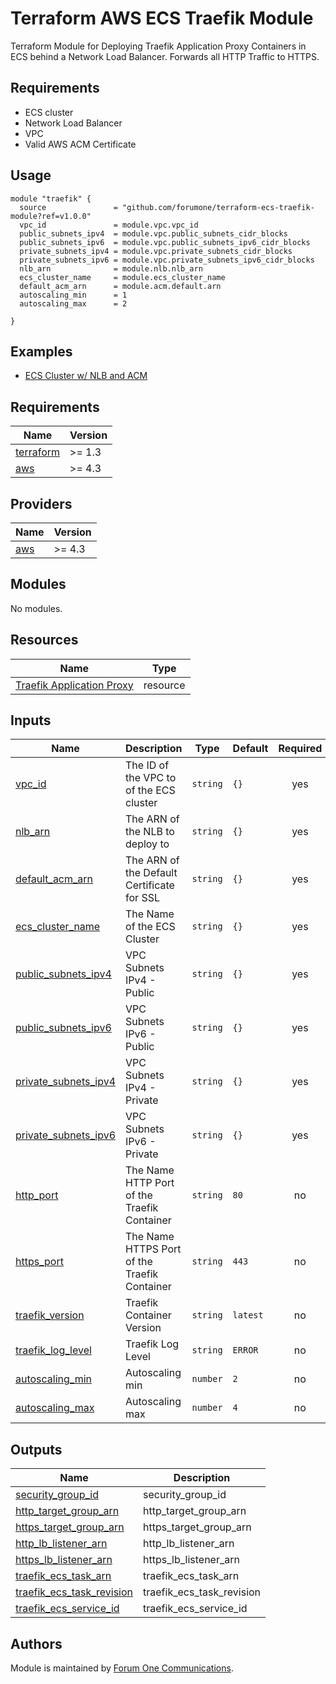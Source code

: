 # Terraform AWS ECS Traefik Module
Terraform Module for Deploying Traefik Application Proxy Containers in ECS behind a Network Load Balancer.
Forwards all HTTP Traffic to HTTPS.

## Requirements

- ECS cluster
- Network Load Balancer
- VPC
- Valid AWS ACM Certificate

## Usage
```hcl
module "traefik" {
  source               = "github.com/forumone/terraform-ecs-traefik-module?ref=v1.0.0"
  vpc_id               = module.vpc.vpc_id
  public_subnets_ipv4  = module.vpc.public_subnets_cidr_blocks
  public_subnets_ipv6  = module.vpc.public_subnets_ipv6_cidr_blocks
  private_subnets_ipv4 = module.vpc.private_subnets_cidr_blocks
  private_subnets_ipv6 = module.vpc.private_subnets_ipv6_cidr_blocks
  nlb_arn              = module.nlb.nlb_arn
  ecs_cluster_name     = module.ecs_cluster_name
  default_acm_arn      = module.acm.default.arn
  autoscaling_min      = 1
  autoscaling_max      = 2

}
```

## Examples

- [ECS Cluster w/ NLB and ACM](https://github.com/forumone/terraform-ecs-traefik-module/examples/nlb_example.tf)

<!-- BEGINNING OF PRE-COMMIT-TERRAFORM DOCS HOOK -->
## Requirements

| Name | Version |
|------|---------|
| <a name="requirement_terraform"></a> [terraform](#requirement\_terraform) | >= 1.3 |
| <a name="requirement_aws"></a> [aws](#requirement\_aws) | >= 4.3 |

## Providers

| Name | Version |
|------|---------|
| <a name="provider_aws"></a> [aws](#provider\_aws) | >= 4.3 |

## Modules

No modules.

## Resources

| Name | Type |
|------|------|
| [Traefik Application Proxy](https://doc.traefik.io/traefik/providers/ecs/) | resource |

## Inputs

| Name | Description | Type | Default | Required |
|------|-------------|------|---------|:--------:|
| <a name="vpc_id"></a> [vpc\_id](#input\_vpc_id) | The ID of the VPC to of the ECS cluster | `string` | `{}` | yes |
| <a name="nlb_arn"></a> [nlb\_arn](#input\_nlb_arn) | The ARN of the NLB to deploy to | `string` | `{}` | yes |
| <a name="default_acm_arn"></a> [default\_acm\_arn](#input\_default_acm_arn) | The ARN of the Default Certificate for SSL | `string` | `{}` | yes |
| <a name="ecs_cluster_name"></a> [ecs\_cluster\_name](#input\_ecs_cluster_name) | The Name of the ECS Cluster | `string` | `{}` | yes |
| <a name="public_subnets_ipv4"></a> [public\_subnets\_ipv4](#input\_public_subnets_ipv4) | VPC Subnets IPv4 - Public | `string` | `{}` | yes |
| <a name="public_subnets_ipv6"></a> [public\_subnets\_ipv6](#input\_public_subnets_ipv6) | VPC Subnets IPv6 - Public | `string` | `{}` | yes |
| <a name="private_subnets_ipv4"></a> [private\_subnets\_ipv4](#input\_private_subnets_ipv4) | VPC Subnets IPv4 - Private | `string` | `{}` | yes |
| <a name="private_subnets_ipv6"></a> [private\_subnets\_ipv6](#input\_private_subnets_ipv6) | VPC Subnets IPv6 - Private | `string` | `{}` | yes |
| <a name="http_port (Optional)"></a> [http\_port](#input\_http_port) | The Name HTTP Port of the Traefik Container | `string` | `80` | no |
| <a name="https_port (Optional)"></a> [https\_port](#input\_https_port) | The Name HTTPS Port of the Traefik Container | `string` | `443` | no |
| <a name="traefik_version (Optional)"></a> [traefik\_version](#input\_traefik_version) | Traefik Container Version| `string` | `latest` | no |
| <a name="traefik_log_level (Optional)"></a> [traefik\_log\_level](#input\_traefik_log_level) | Traefik Log Level | `string` | `ERROR` | no |
| <a name="autoscaling_min (Optional)"></a> [autoscaling\_min](#input\_autoscaling\_min) | Autoscaling min | `number` | `2` | no |
| <a name="autoscaling_max (Optional)"></a> [autoscaling\_max](#input\_autoscaling\_max) | Autoscaling max | `number` | `4` | no |

## Outputs

| Name | Description |
|------|-------------|
| <a name="security_group_id"></a> [security\_group\_id](#output\_security_group_id) | security_group_id |
| <a name="http_target_group_arn"></a> [http\_target\_group\_arn](#output\_http_target_group_arn) | http_target_group_arn |
| <a name="https_target_group_arn"></a> [https\_target\_group\_arn](#output\_https_target_group_arn) | https_target_group_arn |
| <a name="http_lb_listener_arn"></a> [http\_lb\_listener\_arn](#output\_http_lb_listener_arn) | http_lb_listener_arn |
| <a name="https_lb_listener_arn"></a> [https\_lb\_listener\_arn](#output\_https_lb_listener_arn) | https_lb_listener_arn |
| <a name="traefik_ecs_task_arn"></a> [traefik\_ecs\_task\_arn](#\_traefik_ecs_task_arn) | traefik_ecs_task_arn |
| <a name="traefik_ecs_task_revision"></a> [traefik\_ecs\_task\_revision](#\_traefik_ecs_task_revision) | traefik_ecs_task_revision |
| <a name="traefik_ecs_service_id"></a> [traefik\_ecs\_service\_id](#\_traefik_ecs_service_id) | traefik_ecs_service_id |

## Authors

Module is maintained by [Forum One Communications](https://www.forumone.com).
